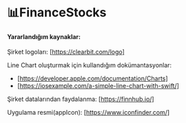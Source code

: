 # 📊FinanceStocks

#### Yararlandığım kaynaklar:

Şirket logoları: [https://clearbit.com/logo]

Line Chart oluşturmak için kullandığım dokümantasyonlar: 
- [https://developer.apple.com/documentation/Charts] 
- [https://iosexample.com/a-simple-line-chart-with-swift/]

Şirket datalarından faydalanma: [https://finnhub.io/]

Uygulama resmi(appIcon): [https://www.iconfinder.com/]
